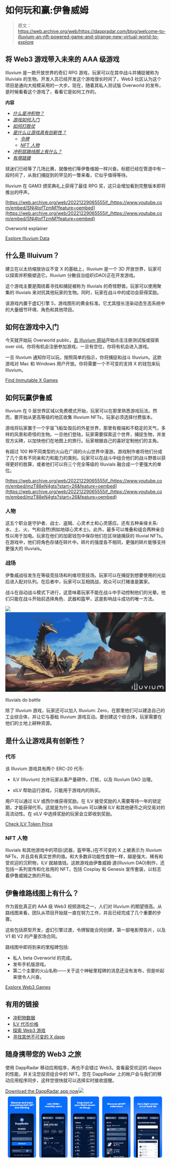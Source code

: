 # 如何玩和赢:伊鲁威姆

> 原文：<https://web.archive.org/web/https://dappradar.com/blog/welcome-to-illuvium-an-nft-powered-game-and-strange-new-virtual-world-to-explore>

## 将 Web3 游戏带入未来的 AAA 级游戏

Illuvium 是一款开放世界的奇幻 RPG 游戏，玩家可以在其中战斗并捕捉被称为 Illuivials 的生物。开发人员已经开发这个游戏很长时间了，Web3 社区认为这个项目是通向大规模采用的一大步。现在，随着其私人测试版 Overworld 的发布，是时候看看这个游戏了，看看它是如何工作的。

**内容**

*   *[什么是冲积物？](https://web.archive.org/web/20221229065555/https://dappradar.com/blog/welcome-to-illuvium-an-nft-powered-game-and-strange-new-virtual-world-to-explore/#what-is)*
*   *[游戏如何入门](https://web.archive.org/web/20221229065555/https://dappradar.com/blog/welcome-to-illuvium-an-nft-powered-game-and-strange-new-virtual-world-to-explore/#get-started)*
*   *[如何打胜仗](https://web.archive.org/web/20221229065555/https://dappradar.com/blog/welcome-to-illuvium-an-nft-powered-game-and-strange-new-virtual-world-to-explore/#play-and-win)*
*   *[是什么让游戏具有创新性？](https://web.archive.org/web/20221229065555/https://dappradar.com/blog/welcome-to-illuvium-an-nft-powered-game-and-strange-new-virtual-world-to-explore/#what-innovative)*
    *   *[令牌](https://web.archive.org/web/20221229065555/https://dappradar.com/blog/welcome-to-illuvium-an-nft-powered-game-and-strange-new-virtual-world-to-explore/#tokens)*
    *   *[NFT 人物](https://web.archive.org/web/20221229065555/https://dappradar.com/blog/welcome-to-illuvium-an-nft-powered-game-and-strange-new-virtual-world-to-explore/#nft-characters)*
*   *[冲积层路线图上有什么？](https://web.archive.org/web/20221229065555/https://dappradar.com/blog/welcome-to-illuvium-an-nft-powered-game-and-strange-new-virtual-world-to-explore/#illuvium-roadmap)*
*   *[有用链接](https://web.archive.org/web/20221229065555/https://dappradar.com/blog/welcome-to-illuvium-an-nft-powered-game-and-strange-new-virtual-world-to-explore/#useful-links)*

球迷们已经等了几场比赛，就像他们等伊鲁维姆一样兴奋。标题已经在管道中有一段时间了，从我们捕捉到的罕见的一瞥来看，它似乎值得等待。

Illuvium 在 GAM3 颁奖典礼上获得了最佳 RPG 奖，这只会增加看到完整版本即将推出的呼声。

[https://web.archive.org/web/20221229065555if_/https://www.youtube.com/embed/SNl4tofTzmM?feature=oembed](https://web.archive.org/web/20221229065555if_/https://www.youtube.com/embed/SNl4tofTzmM?feature=oembed)

Overworld explainer

[Explore Illuvium Data](https://web.archive.org/web/20221229065555/https://dappradar.com/multichain/games/illuvium-1)

## 什么是 Illuivum？

建立在以太坊缩放协议不变 X 的基础上，Illuvium 是一个 3D 开放世界，玩家可以探索并积极塑造它。Illuvium 分散自治组织(DAO)正在开发游戏。

这个游戏主要是围绕着寻找和捕捉被称为 Illuvials 的奇怪野兽。玩家可以使用聚集的 Illuvials 来对抗其他玩家的生物。同时，玩家在战斗中的成功会获得奖励。

该游戏内置于虚幻引擎 5，游戏图形的黄金标准。它尤其擅长渲染动态生态系统中的大量细节环境、角色和其他项目。

## 如何在游戏中入门

今天就开始玩 Overworld public，[去 Illuvium 网站](https://web.archive.org/web/20221229065555/https://illuvium.io/?utm_source=DappRadar&utm_medium=deeplink&utm_campaign=visit-website)开始点击注册测试版或探索 over old。你将有机会注册参加游戏，一旦有空位，你将有机会进入游戏。

一旦 Illuvium 通知你可以玩，按照简单的指示，你将捕捉和战斗 Illuvium。这款游戏对 Mac 和 Windows 用户开放。你将需要一个不可变的支持 X 的钱包来玩 Illuvium。

[Find Immutable X Games](https://web.archive.org/web/20221229065555/https://dappradar.com/rankings/protocol/immutablex/category/games)

## 如何玩赢伊鲁威

Illuvium 在 0 层世界区域以免费模式开始，玩家可以在那里熟悉游戏玩法。然而，要开始从更高等级的地区收集 Illuvium NFTs，玩家必须选择付费版本。

游戏将玩家置于一个宇宙飞船坠毁后的外星世界，那里有极端和不稳定的天气，多样的风景和奇怪的生物。一旦他们登陆，玩家需要探索这个世界，捕捉生物，并发现方尖碑，以加快他们在地图上的旅行。玩家根据自己的喜好定制他们的主角。

有超过 100 种不同类型的火山在广阔的火山世界中漫游。游戏制作者将他们分成了几个具有不同亲和力和能力的类别。玩家可以在战斗中组合他们的战斗野兽以获得更好的胜算，或者他们可以将三个完全等级的 Illuvials 融合成一个更强大的单位。

[https://web.archive.org/web/20221229065555if_/https://www.youtube.com/embed/mzT88eN4gts?start=26&feature=oembed](https://web.archive.org/web/20221229065555if_/https://www.youtube.com/embed/mzT88eN4gts?start=26&feature=oembed)

### 人物

这五个职业是守护者、战士、盗贼、心灵术士和心灵感应。还有五种亲缘关系:水、土、火、气和自然(例如地球心灵术士)。此外，最多可以堆叠和组合两种亲合性以用于加电。玩家在他们的加密钱包中保存他们在区块链捕获的 Illuvial NFTs。在游戏中，他们将角色存储在碎片中。碎片的强度各不相同，更强的碎片能够支持更强大的 Illuvials。

### 战场

伊鲁威战役发生在等级竞技场和利维坦竞技场。玩家可以在捕捉到想要使用的光焰后进入配对队列。在后者中，玩家可以互相挑战，观众可以打赌谁是赢家。

战斗在自动战斗模式下进行，这意味着玩家不能在战斗中手动控制他们的光晕。他们只能在战斗开始前选择角色、武器和盔甲，这是影响战斗成功的唯一方法。

![](img/4b12d476baa917ee41951c0575435bfd.png)![](img/3e5276c453cb39afe1047482c60fe29a.png)

Illuvials do battle

除了 Illuvium 游戏，玩家还可以加入 Illuvium: Zero，在那里他们可以建造自己的工业综合体，并让它与基础 Illuvium 游戏互动。要创建这个综合体，玩家需要在他们的土地上耕种资源。

## 是什么让游戏具有创新性？

### 代币

该 Illuvium 游戏具有两个 ERC-20 代币:

*   ILV (Illuvium) 允许玩家从事产量耕作，打桩，以及 Illuvium DAO 治理。

*   sILV 帮助运行游戏，只能用于游戏内的购买。

用户可以通过 ILV 或西尔维获得奖励。在 ILV 接受奖励的人需要等待一年的锁定期，才能获得代币。这就是为什么 Illivium 可以确保 ILV 和其他硬币之间交易对的高流动性。在 sILV 中选择奖励的玩家会立即收到奖励。

[Check ILV Token Price](https://web.archive.org/web/20221229065555/https://dappradar.com/hub/token/eth/ILV?from=0x767fe9edc9e0df98e07454847909b5e959d7ca0e)

### NFT 人物

Illuvials 和其他游戏中的项目(武器，盔甲等。)在不可变的 X 上被表示为 Illuvium NFTs，并且具有真实世界的值。和大多数非功能性食物一样，越是强大、稀有和受欢迎的沉积物，ILV 就越值钱。这款游戏由伊鲁威姆·道(Illuvium DAO)制作，还包括一系列宣传和化妆用的 NFT，包括 Cosplay 和 Genesis 宣传套装，以标志着伊鲁威姆之旅的开始。

## 伊鲁维路线图上有什么？

作为首批真正的 AAA 级 Web3 视频游戏之一，人们对 Illuvium 的期望很高。从路线图来看，团队从项目开始就一直在努力工作，并且已经完成了几个重要的步骤。

这些包括原型开发，虚幻引擎过渡，令牌智能合同创建，第一部电影预告片，以及 V1 和 V2 的产量农场合同。

路线图中即将到来的里程碑包括:

*   私人 beta Overworld 的完成。
*   发布手机版游戏。
*   第二个主要的火山名称——关于这个神秘里程碑的消息还没有发布，但是听起来很令人兴奋。

[Explore Web3 Games](https://web.archive.org/web/20221229065555/https://dappradar.com/rankings/category/games)

## 有用的链接

*   [冲积物数据](https://web.archive.org/web/20221229065555/https://dappradar.com/multichain/games/illuvium-1)
*   [ILV 代币价格](https://web.archive.org/web/20221229065555/https://dappradar.com/hub/token/eth/ILV?from=0x767fe9edc9e0df98e07454847909b5e959d7ca0e)
*   [探索 Web3 游戏](https://web.archive.org/web/20221229065555/https://dappradar.com/rankings/category/games)
*   [寻找其他不可变的 X dapp](https://web.archive.org/web/20221229065555/https://dappradar.com/rankings/protocol/immutablex)

## 随身携带您的 Web3 之旅

使用 DappRadar 移动应用程序，再也不会错过 Web3。查看最受欢迎的 dapps 的性能，并关注您投资组合中的 NFT。您在 DappRadar 上的帐户会与我们的移动应用程序同步，这样您很快就可以选择实时接收提醒。

[Download the DappRadar app now](https://web.archive.org/web/20221229065555/https://dappradar.app.link/blog)[](https://web.archive.org/web/20221229065555/https://play.google.com/store/apps/details?id=com.portfolio.dappradar)[![](img/a3634373d68930c5d4e8a7fce618f91f.png)<picture>![](img/c419c9ef19ad26aff29e97db982bcb94.png)</picture>](https://web.archive.org/web/20221229065555/https://play.google.com/store/apps/details?id=com.portfolio.dappradar)